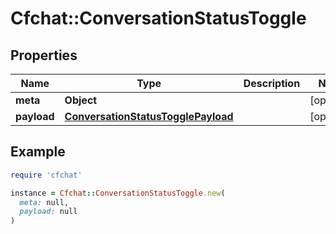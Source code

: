 # Cfchat::ConversationStatusToggle

## Properties

| Name | Type | Description | Notes |
| ---- | ---- | ----------- | ----- |
| **meta** | **Object** |  | [optional] |
| **payload** | [**ConversationStatusTogglePayload**](ConversationStatusTogglePayload.md) |  | [optional] |

## Example

```ruby
require 'cfchat'

instance = Cfchat::ConversationStatusToggle.new(
  meta: null,
  payload: null
)
```

